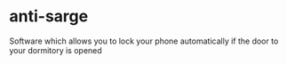# anti-sarge
Software which allows you to lock your phone automatically if the door to your dormitory is opened
